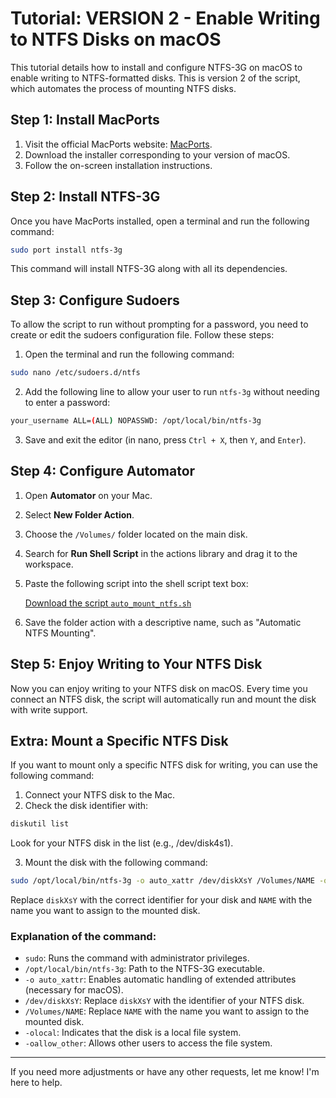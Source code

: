 # Tutorial: VERSION 2 - Enable Writing to NTFS Disks on macOS

This tutorial details how to install and configure NTFS-3G on macOS to enable writing to NTFS-formatted disks. This is version 2 of the script, which automates the process of mounting NTFS disks.

## Step 1: Install MacPorts

1. Visit the official MacPorts website: [MacPorts](https://www.macports.org/).
2. Download the installer corresponding to your version of macOS.
3. Follow the on-screen installation instructions.

## Step 2: Install NTFS-3G

Once you have MacPorts installed, open a terminal and run the following command:
```bash
sudo port install ntfs-3g
```
This command will install NTFS-3G along with all its dependencies.

## Step 3: Configure Sudoers

To allow the script to run without prompting for a password, you need to create or edit the sudoers configuration file. Follow these steps:

1. Open the terminal and run the following command:
```bash
sudo nano /etc/sudoers.d/ntfs
```

2. Add the following line to allow your user to run `ntfs-3g` without needing to enter a password:
```bash
your_username ALL=(ALL) NOPASSWD: /opt/local/bin/ntfs-3g
```

3. Save and exit the editor (in nano, press `Ctrl + X`, then `Y`, and `Enter`).

## Step 4: Configure Automator

1. Open **Automator** on your Mac.
2. Select **New Folder Action**.
3. Choose the `/Volumes/` folder located on the main disk.
4. Search for **Run Shell Script** in the actions library and drag it to the workspace.
5. Paste the following script into the shell script text box:

   [Download the script `auto_mount_ntfs.sh`](./auto_mount_ntfs.sh)

6. Save the folder action with a descriptive name, such as "Automatic NTFS Mounting".

## Step 5: Enjoy Writing to Your NTFS Disk

Now you can enjoy writing to your NTFS disk on macOS. Every time you connect an NTFS disk, the script will automatically run and mount the disk with write support.

## Extra: Mount a Specific NTFS Disk

If you want to mount only a specific NTFS disk for writing, you can use the following command:

1. Connect your NTFS disk to the Mac.
2. Check the disk identifier with:
```bash
diskutil list
```
Look for your NTFS disk in the list (e.g., /dev/disk4s1).

3. Mount the disk with the following command:
```bash
sudo /opt/local/bin/ntfs-3g -o auto_xattr /dev/diskXsY /Volumes/NAME -olocal -oallow_other
```
Replace `diskXsY` with the correct identifier for your disk and `NAME` with the name you want to assign to the mounted disk.

### Explanation of the command:

- `sudo`: Runs the command with administrator privileges.
- `/opt/local/bin/ntfs-3g`: Path to the NTFS-3G executable.
- `-o auto_xattr`: Enables automatic handling of extended attributes (necessary for macOS).
- `/dev/diskXsY`: Replace `diskXsY` with the identifier of your NTFS disk.
- `/Volumes/NAME`: Replace `NAME` with the name you want to assign to the mounted disk.
- `-olocal`: Indicates that the disk is a local file system.
- `-oallow_other`: Allows other users to access the file system.

---

If you need more adjustments or have any other requests, let me know! I'm here to help.